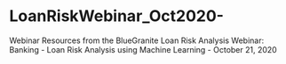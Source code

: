# LoanRiskWebinar_Oct2020-
Webinar Resources from the BlueGranite Loan Risk Analysis Webinar: Banking - Loan Risk Analysis using Machine Learning - October 21, 2020 

